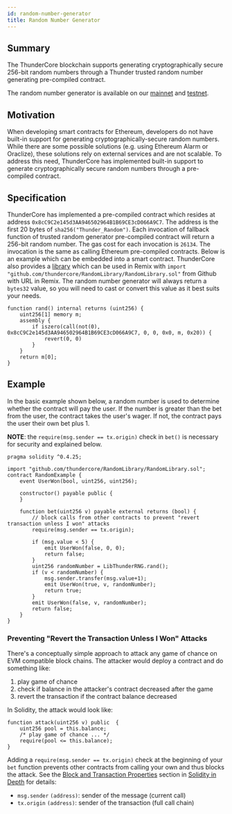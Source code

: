 ```yaml
---
id: random-number-generator
title: Random Number Generator
---
```

## Summary
The ThunderCore blockchain supports generating cryptographically secure 256-bit random numbers through a Thunder trusted random number generating pre-compiled contract.

The random number generator is available on our [mainnet](https://scan.thundercore.com/) and [testnet](https://scan-testnet.thundercore.com/).

## Motivation
When developing smart contracts for Ethereum, developers do not have  built-in support for generating cryptographically-secure random numbers. While there are some possible solutions (e.g. using Ethereum Alarm or Oraclize), these solutions rely on external services and are not scalable. To address this need, ThunderCore has implemented built-in support to generate cryptographically secure random numbers through a pre-compiled contract.

## Specification
ThunderCore has implemented a pre-compiled contract which resides at address `0x8cC9C2e145d3AA946502964B1B69CE3cD066A9C7`. The address is the first 20 bytes of `sha256("Thunder_Random")`. Each invocation of fallback function of trusted random generator pre-compiled contract will return a 256-bit random number. The gas cost for each invocation is `26134`. The invocation is the same as calling Ethereum pre-compiled contracts. Below is an example which can be embedded into a smart contract.  ThunderCore also provides a [library](https://github.com/thundercore/RandomLibrary/blob/master/RandomLibrary.sol) which can be used in Remix with `import "github.com/thundercore/RandomLibrary/RandomLibrary.sol"` from Github with URL  in Remix. The random number generator will always return a `bytes32` value, so you will need to cast or convert this value as it best suits your needs.

```
function rand() internal returns (uint256) {
    uint256[1] memory m;
    assembly {
        if iszero(call(not(0), 0x8cC9C2e145d3AA946502964B1B69CE3cD066A9C7, 0, 0, 0x0, m, 0x20)) {
            revert(0, 0)
        }
    }
    return m[0];
}
```

## Example
In the basic example shown below, a random number is used to determine whether the contract will pay the user. If the number is greater than the bet from the user, the contract takes the user's wager. If not, the contract pays the user their own bet plus 1.

**NOTE**: the `require(msg.sender == tx.origin)` check in `bet()` is necessary for security and explained below.

```
pragma solidity ^0.4.25;

import "github.com/thundercore/RandomLibrary/RandomLibrary.sol";
contract RandomExample {
    event UserWon(bool, uint256, uint256);

    constructor() payable public {
    }

    function bet(uint256 v) payable external returns (bool) {
        // block calls from other contracts to prevent "revert transaction unless I won" attacks
        require(msg.sender == tx.origin);

        if (msg.value < 5) {
            emit UserWon(false, 0, 0);
            return false;
        }
        uint256 randomNumber = LibThunderRNG.rand();
        if (v < randomNumber) {
            msg.sender.transfer(msg.value+1);
            emit UserWon(true, v, randomNumber);
            return true;
        }
        emit UserWon(false, v, randomNumber);
        return false;
    }
}
```

### Preventing "Revert the Transaction Unless I Won" Attacks

There's a conceptually simple approach to attack any game of chance on EVM compatible block chains. The attacker would deploy a contract and do something like:

1. play game of chance
1. check if balance in the attacker's contract decreased after the game
1. revert the transaction if the contract balance decreased

In Solidity, the attack would look like:
```
function attack(uint256 v) public  {
    uint256 pool = this.balance;
    /* play game of chance ... */
    require(pool <= this.balance);
}
```

Adding a `require(msg.sender == tx.origin)` check at the beginning of your `bet` function prevents other contracts from calling your own and thus blocks the attack.
See the
[Block and Transaction Properties](https://solidity.readthedocs.io/en/v0.4.25/units-and-global-variables.html#block-and-transaction-properties) section in [Solidity in Depth](https://solidity.readthedocs.io/en/v0.4.25/solidity-in-depth.html) for details:

 - `msg.sender` `(address)`: sender of the message (current call)
 - `tx.origin` `(address)`: sender of the transaction (full call chain)
